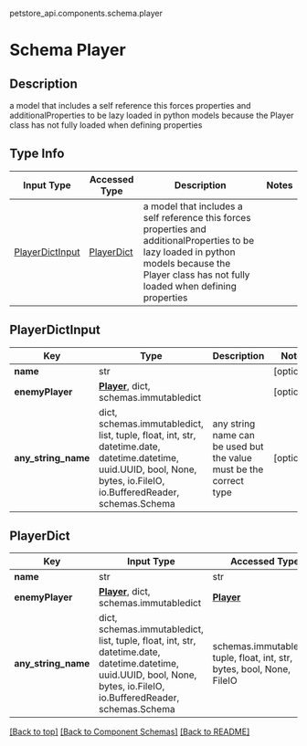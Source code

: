petstore_api.components.schema.player
# Schema Player

## Description
a model that includes a self reference this forces properties and additionalProperties to be lazy loaded in python models because the Player class has not fully loaded when defining properties

## Type Info
Input Type | Accessed Type | Description | Notes
------------ | ------------- | ------------- | -------------
[PlayerDictInput](#playerdictinput) | [PlayerDict](#playerdict) | a model that includes a self reference this forces properties and additionalProperties to be lazy loaded in python models because the Player class has not fully loaded when defining properties |

## PlayerDictInput
Key | Type |  Description | Notes
------------ | ------------- | ------------- | -------------
**name** | str |  | [optional]
**enemyPlayer** | [**Player**](#top), dict, schemas.immutabledict |  | [optional]
**any_string_name** | dict, schemas.immutabledict, list, tuple, float, int, str, datetime.date, datetime.datetime, uuid.UUID, bool, None, bytes, io.FileIO, io.BufferedReader, schemas.Schema | any string name can be used but the value must be the correct type | [optional]

## PlayerDict
Key | Input Type | Accessed Type | Description | Notes
------------ | ------------- | ------------- | ------------- | -------------
**name** | str | str |  | [optional]
**enemyPlayer** | [**Player**](#top), dict, schemas.immutabledict | [**Player**](#top) |  | [optional]
**any_string_name** | dict, schemas.immutabledict, list, tuple, float, int, str, datetime.date, datetime.datetime, uuid.UUID, bool, None, bytes, io.FileIO, io.BufferedReader, schemas.Schema | schemas.immutabledict, tuple, float, int, str, bytes, bool, None, FileIO | any string name can be used but the value must be the correct type | [optional]

[[Back to top]](#top) [[Back to Component Schemas]](../../../README.md#Component-Schemas) [[Back to README]](../../../README.md)
